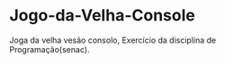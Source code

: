 # Jogo-da-Velha-Console
Joga da velha vesão consolo, Exercício da disciplina de Programação(senac).

